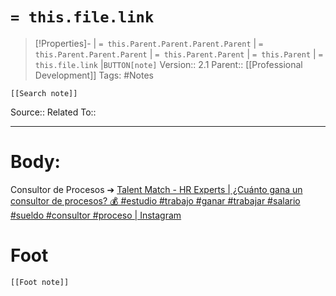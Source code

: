 # `= this.file.link`
>[!Properties]- | `= this.Parent.Parent.Parent.Parent` |  `= this.Parent.Parent.Parent` | `= this.Parent.Parent` | `= this.Parent` | `= this.file.link` |`BUTTON[note]` 
>Version:: 2.1
>Parent:: [[Professional Development]]
>Tags: #Notes
```meta-bind-embed
[[Search note]]
```
Source::
Related To::
***
# Body:

Consultor de Procesos ➔ [Talent Match - HR Experts \| ¿Cuánto gana un consultor de procesos? 💰 #estudio #trabajo #ganar #trabajar #salario #sueldo #consultor #proceso \| Instagram](https://www.instagram.com/reel/DExr9n0t2UD/)







# Foot
```meta-bind-embed
[[Foot note]]
``` 